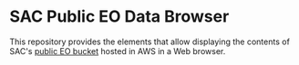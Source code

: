 # SAC Public EO Data Browser

This repository provides the elements that allow displaying the contents of SAC's [public EO bucket](https://public-eo-data.s3.eu-west-2.amazonaws.com) hosted in AWS in a Web browser.
